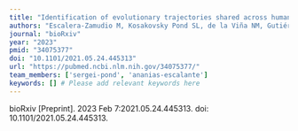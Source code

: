 ```yaml
---
title: "Identification of evolutionary trajectories shared across human betacoronaviruses"
authors: "Escalera-Zamudio M, Kosakovsky Pond SL, de la Viña NM, Gutiérrez B, Inward RPD, Thézé J, van Dorp L, Castelán-Sánchez HG, Bowden TA, Pybus OG, Hulswit RJG."
journal: "bioRxiv"
year: "2023"
pmid: "34075377"
doi: "10.1101/2021.05.24.445313"
url: "https://pubmed.ncbi.nlm.nih.gov/34075377/"
team_members: ['sergei-pond', 'ananias-escalante']
keywords: [] # Please add relevant keywords here
---
```

bioRxiv [Preprint]. 2023 Feb 7:2021.05.24.445313. doi: 10.1101/2021.05.24.445313.
